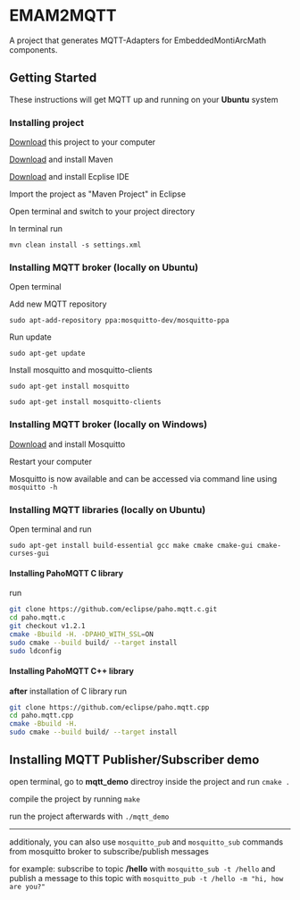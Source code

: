 # EMAM2MQTT

A project that generates MQTT-Adapters for EmbeddedMontiArcMath components.

## Getting Started

These instructions will get MQTT up and running on your **Ubuntu** system

### Installing project

[Download](https://git.rwth-aachen.de/monticore/EmbeddedMontiArc/generators/emam2mqtt/-/archive/3-install-mqtt-linux/emam2mqtt-3-install-mqtt-linux.zip) this project to your computer

[Download](https://maven.apache.org/guides/getting-started/) and install Maven

[Download](https://www.eclipse.org/downloads/) and install Ecplise IDE

Import the project as "Maven Project" in Eclipse

Open terminal and switch to your project directory

In terminal run

`mvn clean install -s settings.xml`

### Installing MQTT broker (locally on Ubuntu)

Open terminal

Add new MQTT repository

`sudo apt-add-repository ppa:mosquitto-dev/mosquitto-ppa`

Run update

`sudo apt-get update`

Install mosquitto and mosquitto-clients

`sudo apt-get install mosquitto`

`sudo apt-get install mosquitto-clients`

### Installing MQTT broker (locally on Windows)

[Download](https://mosquitto.org/files/binary/win64/mosquitto-1.6.2-install-windows-x64.exe) and install Mosquitto

Restart your computer

Mosquitto is now available and can be accessed via command line using `mosquitto -h`

### Installing MQTT libraries (locally on Ubuntu)

Open terminal and run

`sudo apt-get install build-essential gcc make cmake cmake-gui cmake-curses-gui`

#### Installing PahoMQTT C library
run 
```bash
git clone https://github.com/eclipse/paho.mqtt.c.git
cd paho.mqtt.c
git checkout v1.2.1
cmake -Bbuild -H. -DPAHO_WITH_SSL=ON
sudo cmake --build build/ --target install
sudo ldconfig
```
#### Installing PahoMQTT C++ library
**after** installation of C library run
```bash
git clone https://github.com/eclipse/paho.mqtt.cpp
cd paho.mqtt.cpp
cmake -Bbuild -H.
sudo cmake --build build/ --target install
```
## Installing MQTT Publisher/Subscriber demo
open terminal, go to **mqtt_demo** directroy inside the project and run
`cmake .`

compile the project by running
`make`

run the project afterwards with `./mqtt_demo`

---

additionaly, you can also use `mosquitto_pub` and `mosquitto_sub` commands from mosquitto broker to subscribe/publish messages

for example:
subscribe to topic **/hello** with `mosquitto_sub -t /hello` and publish a message to this topic with `mosquitto_pub -t /hello -m "hi, how are you?"`


